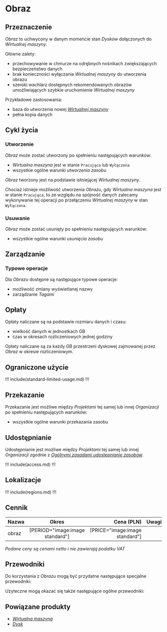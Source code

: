 # Obraz

## Przeznaczenie

*Obraz* to uchwycony w danym momencie stan *Dysków* dołączonych do *Wirtualnej maszyny*.

Główne zalety:

 * przechowywanie w chmurze na odrębnych nośnikach zwiększających bezpieczeństwo danych
 * brak konieczności wyłączania *Wirtualnej maszyny* do utworzenia obrazu
 * szeroki wachlarz dostępnych rekomendowanych obrazów umożliwiających szybkie uruchomienie *Wirtualnej maszyny*

Przykładowe zastosowania:

 * baza do utworzenia nowej *[Wirtualnej maszyny](/resource/compute/virtual-machine.md)*
 * pełna kopia danych

## Cykl życia

### Utworzenie

*Obraz* może zostać utworzony po spełnieniu następujących warunków:

 * *Wirtualna maszyna* jest w stanie `Pracująca` lub `Wyłączona`
 * wszystkie ogólne warunki *utworzenia zasobu*

*Obraz* tworzony jest na podstawie istniejącej *Wirtualnej maszyny*.

Chociaż istnieje możliwość utworzenia *Obrazu*, gdy *Wirtualna maszyna* jest w stanie `Pracująca`, to ze względu na spójność danych zalecamy wykonywanie tej operacji po przełączeniu *Wirtualnej maszyny*  w stan `Wyłączona`.

### Usuwanie

*Obraz* może zostać usunięty po spełnieniu następujących warunków:

 * wszystkie ogólne warunki *usunięcia zasobu*

## Zarządzanie

### Typowe operacje

Dla *Obrazu* dostępne są następujące typowe operacje:

 * możliwość zmiany wyświetlanej nazwy
 * zarządzanie *Tagami*

## Opłaty

Opłaty naliczane są na podstawie rozmiaru danych i czasu:

 * wielkość danych w jednostkach GB
 * czas w okresach rozliczeniowych jednej godziny

Opłaty naliczane są za każdy GB przestrzeni dyskowej zajmowanej przez *Obraz* w okresie rozliczeniowym.

## Ograniczone użycie

!!! include(standard-limited-usage.md) !!!

## Przekazanie

Przekazanie jest możliwe między *Projektami* tej samej lub innej *Organizacji* po spełnieniu następujących warunków:

 * wszystkie ogólne warunki przekazania zasobu

## Udostępnianie

Udostępnianie jest możliwe między *Projektami* tej samej lub innej *Organizacji* zgodnie z *[Ogólnymi zasadami udostępnianie zasobów](/platform/resource.md)*.

!!! include(access.md) !!!

## Lokalizacje

!!! include(regions.md) !!!

## Cennik

Nazwa              | Okres                           | Cena (PLN)                     | Uwagi
------------------ | :-----------------------------: | -----------------------------: | :----:
obraz              | [PERIOD="image:image standard"] | [PRICE="image:image standard"] |

*Podane ceny są cenami netto i nie zawierają podatku VAT*

## Przewodniki

Do korzystania z *Obrazu* mogą być przydatne następujące specjalne przewodniki:

<PageList path_re="guide/storage/image/"/>

Użyteczne mogą okazać się także następujące ogólne przewodniki:

<PageList path_re="guide/resource/"/>

## Powiązane produkty

 * *[Wirtualna maszyna](/resource/compute/virtual-machine.md)*
 * *[Dysk](/resource/storage/disk.md)*
